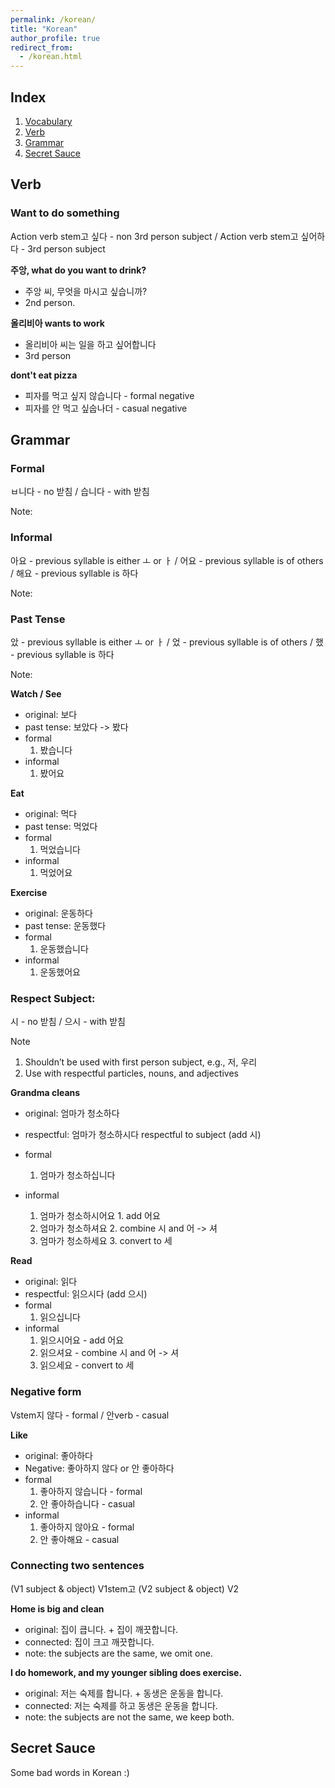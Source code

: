 ```yaml
---
permalink: /korean/
title: "Korean"
author_profile: true
redirect_from:
  - /korean.html
---
```


## Index

1. [Vocabulary](/korean_vocab/)
2. [Verb](#verb)
3. [Grammar](#grammar)
4. [Secret Sauce](#secret-sauce)

## Verb

### Want to do something

Action verb stem고 싶다 - non 3rd person subject / Action verb stem고 싶어하다 - 3rd person subject


**주앙, what do you want to drink?**
- 주앙 씨, 무엇을 마시고 싶습니까?
- 2nd person.

**올리비아 wants to work**
- 올리비아 씨는 일을 하고 싶어합니다
- 3rd person

**dont't eat pizza**
- 피자를 먹고 싶지 않습니다 - formal negative
- 피자를 안 먹고 싶숩나더 - casual negative

## Grammar

### Formal

ㅂ니다 - no 받침 / 습니다 - with 받침

Note:

### Informal

아요 - previous syllable is either ㅗ or ㅏ / 어요 - previous syllable is of others / 해요 - previous syllable is 하다

Note:

### Past Tense

았 - previous syllable is either ㅗ or ㅏ / 었 - previous syllable is of others / 했 - previous syllable is 하다

Note:

**Watch / See**
- original: 보다
- past tense: 보았다 -> 봤다
- formal
    1. 봤습니다 
- informal
    1. 봤어요

**Eat**
- original: 먹다
- past tense: 먹었다
- formal
    1. 먹었습니다
- informal
    1. 먹었어요

**Exercise**
- original: 운동하다
- past tense: 운동했다
- formal
    1. 운동했습니다
- informal
    1. 운동했어요

### Respect Subject:

시 - no 받침 / 으시 - with 받침

Note
1. Shouldn’t be used with first person subject, e.g., 저, 우리
2. Use with respectful particles, nouns, and adjectives

**Grandma cleans**
- original: 엄마가 청소하다
- respectful: 엄마가 청소하시다 respectful to subject (add 시)
- formal
    1. 엄마가 청소하십니다

- informal
    1. 엄마가 청소하시어요 1. add 어요
    2. 엄마가 청소하셔요 2. combine 시 and 어 -> 셔
    3. 엄마가 청소하세요 3. convert to 세

**Read**
- original: 읽다
- respectful: 읽으시다 (add 으시)
- formal
    1. 읽으십니다
- informal
    1. 읽으시어요 - add 어요
    2. 읽으셔요 - combine 시 and 어 -> 셔
    3. 읽으세요 - convert to 세

### Negative form

Vstem지 않다 - formal / 안verb - casual


**Like**
- original: 좋아하다
- Negative: 좋아하지 않다 or 안 좋아하다
- formal
    1. 좋아하지 않습니다 - formal
    2. 안 좋아하습니다 - casual
- informal
    1. 좋아하지 않아요 - formal
    2. 안 좋아해요 - casual

### Connecting two sentences

(V1 subject & object) V1stem고 (V2 subject & object) V2

**Home is big and clean**
- original: 집이 큽니다. + 집이 깨끗합니다.
- connected: 집이 크고 깨끗합니다.
- note: the subjects are the same, we omit one.

**I do homework, and my younger sibling does exercise.**

- original: 저는 숙제를 합니다. + 동생은 운동을 합니다.
- connected: 저는 숙제를 하고 동생은 운동을 합니다.
- note: the subjects are not the same, we keep both.

## Secret Sauce

Some bad words in Korean :)
